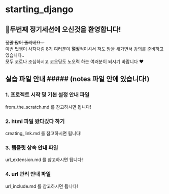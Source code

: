 # starting_django
## 🦁두번째 정기세션에 오신것을 환영합니다!  
~~정말 많이 졸리네요...~~  
이번 멋쟁이 사자처럼 8기 여러분이 **열정**적이셔서 저도 밤을 새가면서 강의를 준비하고 있습니다..  
모두 코로나 조심하시고 코오딩도 노오력 하는 여러분이 되시기 바랍니다 ❤️  

## 실습 파일 안내 ##### (notes 파일 안에 있습니다!)
### 1. 프로젝트 시작 및 기본 설정 안내 파일  
from_the_scratch.md 를 참고하시면 됩니다!  
### 2. html 파일 왔다갔다 하기  
creating_link.md 를 참고하시면 됩니다!  
### 3. 템플릿 상속 안내 파일  
url_extension.md 를 참고하시면 됩니다!  
### 4. url 관리 안내 파일  
url_include.md 를 참고하시면 됩니다!  
